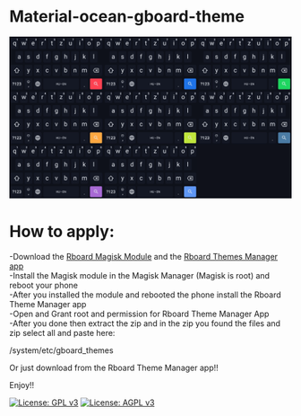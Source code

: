 # Material-ocean-gboard-theme

<p align="center">
<img src="/Material_lively.png" alt="Material_lively">
</p>


# How to apply:
-Download the <a href="https://t.me/gboardthemes/44316">Rboard Magisk Module</a> and the <a href="https://github.com/DerTyp7214/Rboard-Theme-Manager/releases"> Rboard Themes Manager app</a><br>
-Install the Magisk module in the Magisk Manager (Magisk is root) and reboot your phone<br>
-After you installed the module and rebooted the phone install the Rboard Theme Manager app<br>
-Open and Grant root and permission for Rboard Theme Manager App<br>
-After you done then extract the zip and in the zip you found the files and zip select all and paste here:

/system/etc/gboard_themes

Or just download from the Rboard Theme Manager app!!

Enjoy!!

[![License: GPL v3](https://img.shields.io/badge/License-GPLv3-blue.svg)](https://www.gnu.org/licenses/gpl-3.0)
[![License: AGPL v3](https://img.shields.io/badge/License-AGPL%20v3-blue.svg)](https://www.gnu.org/licenses/agpl-3.0)